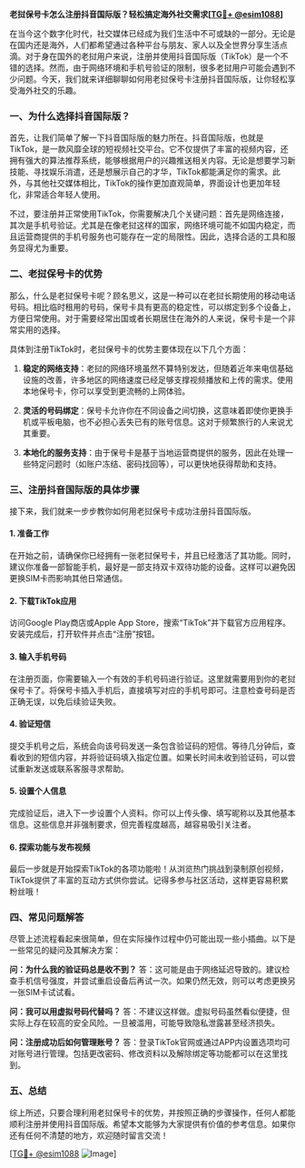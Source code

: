 **老挝保号卡怎么注册抖音国际版？轻松搞定海外社交需求[[TG💪+ @esim1088](https://t.me/s/esim1088)]**

在当今这个数字化时代，社交媒体已经成为我们生活中不可或缺的一部分。无论是在国内还是海外，人们都希望通过各种平台与朋友、家人以及全世界分享生活点滴。对于身在国外的老挝用户来说，注册并使用抖音国际版（TikTok）是一个不错的选择。然而，由于网络环境和手机号验证的限制，很多老挝用户可能会遇到不少问题。今天，我们就来详细聊聊如何用老挝保号卡注册抖音国际版，让你轻松享受海外社交的乐趣。

### 一、为什么选择抖音国际版？

首先，让我们简单了解一下抖音国际版的魅力所在。抖音国际版，也就是TikTok，是一款风靡全球的短视频社交平台。它不仅提供了丰富的视频内容，还拥有强大的算法推荐系统，能够根据用户的兴趣推送相关内容。无论是想要学习新技能、寻找娱乐消遣，还是想展示自己的才华，TikTok都能满足你的需求。此外，与其他社交媒体相比，TikTok的操作更加直观简单，界面设计也更加年轻化，非常适合年轻人使用。

不过，要注册并正常使用TikTok，你需要解决几个关键问题：首先是网络连接，其次是手机号验证。尤其是在像老挝这样的国家，网络环境可能不如国内稳定，而且运营商提供的手机号服务也可能存在一定的局限性。因此，选择合适的工具和服务显得尤为重要。

### 二、老挝保号卡的优势

那么，什么是老挝保号卡呢？顾名思义，这是一种可以在老挝长期使用的移动电话号码。相比临时租用的号码，保号卡具有更高的稳定性，可以绑定到多个设备上，方便日常使用。对于需要经常出国或者长期居住在海外的人来说，保号卡是一个非常实用的选择。

具体到注册TikTok时，老挝保号卡的优势主要体现在以下几个方面：

1. **稳定的网络支持**：老挝的网络环境虽然不算特别发达，但随着近年来电信基础设施的改善，许多地区的网络速度已经足够支撑视频播放和上传的需求。使用本地保号卡，你可以享受到更流畅的上网体验。
   
2. **灵活的号码绑定**：保号卡允许你在不同设备之间切换，这意味着即使你更换手机或平板电脑，也不必担心丢失已有的账号信息。这对于频繁旅行的人来说尤其重要。

3. **本地化的服务支持**：由于保号卡是基于当地运营商提供的服务，因此在处理一些特定问题时（如账户冻结、密码找回等），可以更快地获得帮助和支持。

### 三、注册抖音国际版的具体步骤

接下来，我们就来一步步教你如何用老挝保号卡成功注册抖音国际版。

#### 1. 准备工作

在开始之前，请确保你已经拥有一张老挝保号卡，并且已经激活了其功能。同时，建议你准备一部智能手机，最好是一部支持双卡双待功能的设备。这样可以避免因更换SIM卡而影响其他日常通信。

#### 2. 下载TikTok应用

访问Google Play商店或Apple App Store，搜索“TikTok”并下载官方应用程序。安装完成后，打开软件并点击“注册”按钮。

#### 3. 输入手机号码

在注册页面，你需要输入一个有效的手机号码进行验证。这里就需要用到你的老挝保号卡了。将保号卡插入手机后，直接填写对应的手机号即可。注意检查号码是否正确无误，以免后续验证失败。

#### 4. 验证短信

提交手机号之后，系统会向该号码发送一条包含验证码的短信。等待几分钟后，查看收到的短信内容，并将验证码填入指定位置。如果长时间未收到验证码，可以尝试重新发送或联系客服寻求帮助。

#### 5. 设置个人信息

完成验证后，进入下一步设置个人资料。你可以上传头像、填写昵称以及其他基本信息。这些信息并非强制要求，但完善程度越高，越容易吸引关注者。

#### 6. 探索功能与发布视频

最后一步就是开始探索TikTok的各项功能啦！从浏览热门挑战到录制原创视频，TikTok提供了丰富的互动方式供你尝试。记得多参与社区活动，这样更容易积累粉丝哦！

### 四、常见问题解答

尽管上述流程看起来很简单，但在实际操作过程中仍可能出现一些小插曲。以下是一些常见的疑问及其解决方案：

**问：为什么我的验证码总是收不到？**
答：这可能是由于网络延迟导致的。建议检查手机信号强度，并尝试重启设备后再试一次。如果仍然无效，则可以考虑更换另一张SIM卡试试看。

**问：我可以用虚拟号码代替吗？**
答：不建议这样做。虚拟号码虽然看似便捷，但实际上存在较高的安全风险。一旦被滥用，可能导致隐私泄露甚至经济损失。

**问：注册成功后如何管理账号？**
答：登录TikTok官网或通过APP内设置选项均可对账号进行管理。包括更改密码、修改资料以及解除绑定等功能都可以在这里找到。

### 五、总结

综上所述，只要合理利用老挝保号卡的优势，并按照正确的步骤操作，任何人都能顺利注册并使用抖音国际版。希望本文能够为大家提供有价值的参考信息。如果你还有任何不清楚的地方，欢迎随时留言交流！

[[TG💪+ @esim1088](https://t.me/s/esim1088) ![Image](https://i.postimg.cc/4NQfJmqS/Snipaste-2025-05-13-00-14-12.png)]
